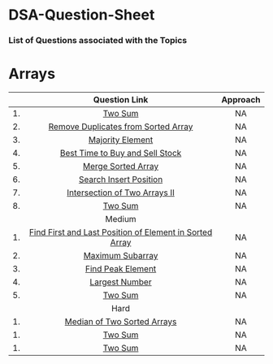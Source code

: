 # DSA-Question-Sheet
### List of Questions associated with the Topics

# Arrays 

||Question Link|Approach|
|--|:--------:|:---------:|
|1.|[Two Sum](https://leetcode.com/problems/two-sum/)|NA|
|2.|[Remove Duplicates from Sorted Array](https://leetcode.com/problems/remove-duplicates-from-sorted-array/)|NA|
|3.|[Majority Element](https://leetcode.com/problems/majority-element/)|NA|
|4.|[Best Time to Buy and Sell Stock](https://leetcode.com/problems/best-time-to-buy-and-sell-stock/)|NA|
|5.|[Merge Sorted Array](https://leetcode.com/problems/merge-sorted-array/)|NA|
|6.|[Search Insert Position](https://leetcode.com/problems/search-insert-position/)|NA|
|7.|[Intersection of Two Arrays II](https://leetcode.com/problems/intersection-of-two-arrays-ii/)|NA|
|8.|[Two Sum](https://leetcode.com/problems/two-sum/)|NA|
||Medium||
|1.|[Find First and Last Position of Element in Sorted Array](https://leetcode.com/problems/find-first-and-last-position-of-element-in-sorted-array/)|NA|
|2.|[Maximum Subarray](https://leetcode.com/problems/maximum-subarray/)|NA|
|3.|[Find Peak Element](https://leetcode.com/problems/find-peak-element/)|NA|
|4.|[Largest Number](https://leetcode.com/problems/largest-number/)|NA|
|5.|[Two Sum](https://leetcode.com/problems/two-sum/)|NA|
||Hard||
|1.|[ Median of Two Sorted Arrays](https://leetcode.com/problems/median-of-two-sorted-arrays/)|NA|
|1.|[Two Sum](https://leetcode.com/problems/two-sum/)|NA|
|1.|[Two Sum](https://leetcode.com/problems/two-sum/)|NA|

